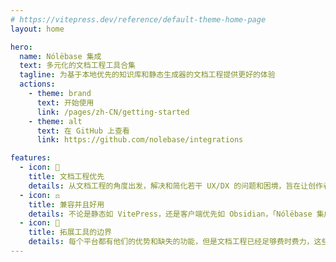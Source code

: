 ```yaml
---
# https://vitepress.dev/reference/default-theme-home-page
layout: home

hero:
  name: Nólëbase 集成
  text: 多元化的文档工程工具合集
  tagline: 为基于本地优先的知识库和静态生成器的文档工程提供更好的体验
  actions:
    - theme: brand
      text: 开始使用
      link: /pages/zh-CN/getting-started
    - theme: alt
      text: 在 GitHub 上查看
      link: https://github.com/nolebase/integrations

features:
  - icon: 🚀
    title: 文档工程优先
    details: 从文档工程的角度出发，解决和简化若干 UX/DX 的问题和困境，旨在让创作者更好地专注于撰写文档、笔记、制作卡片以及 GTD。
  - icon: ⚖️
    title: 兼容并且好用
    details: 不论是静态如 VitePress，还是客户端优先如 Obsidian，「Nólëbase 集成」项目期望能够在不同的平台上提供近似甚至更好的体验。
  - icon: 🧩
    title: 拓展工具的边界
    details: 每个平台都有他们的优势和缺失的功能，但是文档工程已经足够费时费力，这些问题不应该是撰写和分享文档和知识的阻碍，别被工具限制了你的想象力。
---
```


